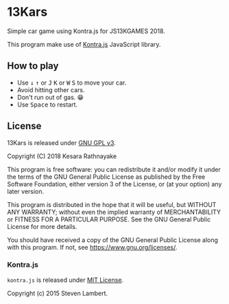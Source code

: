 # 13Kars
Simple car game using Kontra.js for JS13KGAMES 2018.

This program make use of [Kontra.js](https://github.com/straker/kontra/)
JavaScript library.

## How to play
* Use <kbd>&downarrow;</kbd> <kbd>&uparrow;</kbd> or <kbd>J</kbd> <kbd>K</kbd>
or <kbd>W</kbd> <kbd>S</kbd> to move your car.
* Avoid hitting other cars.
* Don't run out of gas. 😁
* Use <kbd>Space</kbd> to restart.

## License
13Kars is released under [GNU GPL v3](LICENSE).

Copyright (C) 2018 Kesara Rathnayake

This program is free software: you can redistribute it and/or modify
it under the terms of the GNU General Public License as published by
the Free Software Foundation, either version 3 of the License, or
(at your option) any later version.

This program is distributed in the hope that it will be useful,
but WITHOUT ANY WARRANTY; without even the implied warranty of
MERCHANTABILITY or FITNESS FOR A PARTICULAR PURPOSE.  See the
GNU General Public License for more details.

You should have received a copy of the GNU General Public License
along with this program.  If not, see <https://www.gnu.org/licenses/>.

### Kontra.js
`kontra.js` is released under
[MIT License](https://github.com/straker/kontra/blob/master/LICENSE).

Copyright (c) 2015 Steven Lambert.
